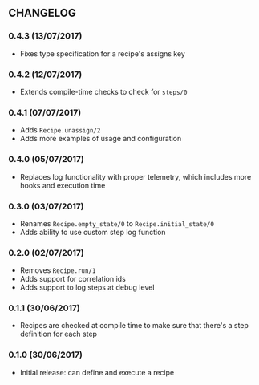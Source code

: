 ## CHANGELOG

### 0.4.3 (13/07/2017)

- Fixes type specification for a recipe's assigns key

### 0.4.2 (12/07/2017)

- Extends compile-time checks to check for `steps/0`

### 0.4.1 (07/07/2017)

- Adds `Recipe.unassign/2`
- Adds more examples of usage and configuration

### 0.4.0 (05/07/2017)

- Replaces log functionality with proper telemetry,
  which includes more hooks and execution time

### 0.3.0 (03/07/2017)

- Renames `Recipe.empty_state/0` to `Recipe.initial_state/0`
- Adds ability to use custom step log function

### 0.2.0 (02/07/2017)

- Removes `Recipe.run/1`
- Adds support for correlation ids
- Adds support to log steps at debug level

### 0.1.1 (30/06/2017)

- Recipes are checked at compile time to make sure that there's
  a step definition for each step

### 0.1.0 (30/06/2017)

- Initial release: can define and execute a recipe
